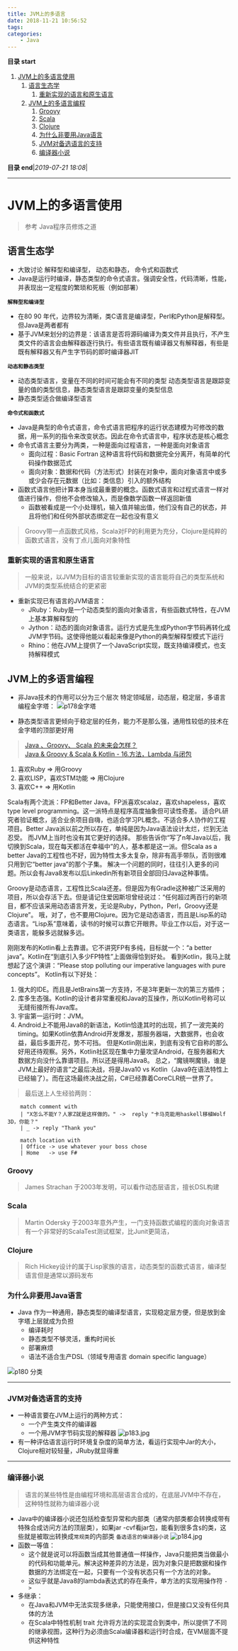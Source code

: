 ```yaml
---
title: JVM上的多语言
date: 2018-11-21 10:56:52
tags: 
categories: 
    - Java
---
```


**目录 start**
 
1. [JVM上的多语言使用](#jvm上的多语言使用)
    1. [语言生态学](#语言生态学)
        1. [重新实现的语言和原生语言](#重新实现的语言和原生语言)
    1. [JVM上的多语言编程](#jvm上的多语言编程)
        1. [Groovy](#groovy)
        1. [Scala](#scala)
        1. [Clojure](#clojure)
        1. [为什么非要用Java语言](#为什么非要用java语言)
        1. [JVM对备选语言的支持](#jvm对备选语言的支持)
        1. [编译器小说](#编译器小说)

**目录 end**|_2019-07-21 18:08_|
****************************************
# JVM上的多语言使用

> 参考 Java程序员修炼之道

## 语言生态学
- 大致讨论 解释型和编译型， 动态和静态， 命令式和函数式
- Java是运行时编译，静态类型的命令式语言。强调安全性，代码清晰，性能，并表现出一定程度的繁琐和死板（例如部署）

**`解释型和编译型`**
- 在80 90 年代，边界较为清晰，类C语言是编译型，Perl和Python是解释型。但Java是两者都有
- 基于JVM来划分的边界是：该语言是否将源码编译为类文件并且执行，不产生类文件的语言会由解释器逐行执行。有些语言既有编译器又有解释器，有些是既有解释器又有产生字节码的即时编译器JIT

**`动态和静态类型`**
- 动态类型语言，变量在不同的时间可能会有不同的类型 动态类型语言是跟踪变量的值的类型信息，静态类型语言是跟踪变量的类型信息
- 静态类型适合做编译型语言

**`命令式和函数式`**
- Java是典型的命令式语言，命令式语言把程序的运行状态建模为可修改的数据，用一系列的指令来改变状态。因此在命令式语言中，程序状态是核心概念
- 命令式语言主要分为两类，一种是面向过程语言，一种是面向对象语言
    - 面向过程：Basic Fortran 这种语言将代码和数据完全分离开，有简单的代码操作数据范式
    - 面向对象：数据和代码（方法形式）封装在对象中，面向对象语言中或多或少会存在元数据（比如：类信息）引入的额外结构
- 函数式语言他把计算本身当成最重要的概念。函数式语言和过程式语言一样对值进行操作，但他不会修改输入，而是像数学函数一样返回新值
    - 函数被看成是一个小处理机，输入值并输出值，他们没有自己的状态，并且将他们和任何外部状态绑定在一起也没有意义
> Groovy带一点函数式风格，Scala对FP的利用更为充分，Clojure是纯粹的函数式语言，没有丁点儿面向对象特性

### 重新实现的语言和原生语言
> 一般来说，以JVM为目标的语言较重新实现的语言能将自己的类型系统和JVM的类型系统结合的更紧密

- 重新实现已有语言的JVM语言：
    - JRuby：Ruby是一个动态类型的面向对象语言，有些函数式特性，在JVM上基本算解释型的
    - Jython：动态的面向对象语言。运行方式是先生成Python字节码再转化成JVM字节码。这使得他能以看起来像是Python的典型解释型模式下运行
    - Rhino：他在JVM上提供了一个JavaScript实现，既支持编译模式，也支持解释模式

## JVM上的多语言编程
- 非Java技术的作用可以分为三个层次 特定领域层，动态层，稳定层，多语言编程金字塔：
![p178金字塔](https://raw.githubusercontent.com/Kuangcp/ImageRepos/master/Tech/Book/Java7Developer/p178.jpg)

- 静态类型语言更倾向于稳定层的任务，能力不是那么强，通用性较低的技术在金字塔的顶部更好用

> [Java 、Groovy、 Scala 的未来会怎样？](https://www.zhihu.com/question/21740715)  
> [Java & Groovy & Scala & Kotlin - 16.方法，Lambda 与闭包](https://www.jianshu.com/p/3d01a98da9f9)


1. 喜欢Ruby => 用Groovy
1. 喜欢LISP，喜欢STM功能 => 用Clojure
1. 喜欢C++ => 用Kotlin

Scala有两个流派：FP和Better Java。FP派喜欢scalaz，喜欢shapeless，喜欢type level programming。这一派特点是程序高度抽象但可读性奇差。
适合PL研究者验证概念，适合业余项目自嗨，也适合学习PL概念。不适合多人协作的工程项目。Better Java派以前之所以存在，单纯是因为Java语法设计太烂，烂到无法忍受。
而JVM上当时也没有其它更好的选择。
那些告诉你“写了n年Java以后，我切换到Scala，现在每天都活在幸福中”的人，基本都是这一派。但Scala as a better Java的工程性也不好，因为特性太多太复杂，除非有高手带队，否则很难只用到它“better java”的那个子集。
解决一个问题的同时，往往引入更多的问题。所以会有Java8发布以后Linkedin所有新项目全部回归Java这种事情。

Groovy是动态语言，工程性比Scala还差。但是因为有Gradle这种被广泛采用的项目，所以会存活下去。但是请记住爱因斯坦曾经说过：“任何超过两百行的新项目，都不应该采用动态语言开发，无论是Ruby，Python，Perl，Groovy还是Clojure”。
哦，对了，也不要用Clojure。因为它是动态语言，而且是Lisp系的动态语言。“Lisp系”意味着，读书的时候可以靠它开眼界。毕业工作以后，对于这一类语言，能躲多远就躲多远。

刚刚发布的Kotlin看上去靠谱。它不讲究FP有多纯，目标就一个：“a better java”。Kotlin在“到底引入多少FP特性”上面做得恰到好处。 看到Kotlin，我马上就想起了这个演讲：“Please stop polluting our imperative languages with pure concepts”。
Kotlin有以下好处：
1. 强大的IDE。而且是JetBrains第一方支持，不是3年更新一次的第三方插件；
2. 库多生态强。Kotlin的设计者非常重视和Java的互操作，所以Kotlin号称可以无缝衔接所有Java库。
3. 宇宙第一运行时：JVM。
4. Android上不能用Java8的新语法，Kotlin恰逢其时的出现，抓了一波完美的timing。如果Kotlin依靠Android开发爆发，那服务器端，大数据界，也会收益，最后多面开花，势不可挡。
但是Kotlin刚出来，到底有没有它自称的那么好用还待观察。另外，Kotlin社区现在集中力量攻坚Android，在服务器和大数据方向没什么靠谱项目。所以还是得用Java8。
总之，“魔镜啊魔镜，谁是JVM上最好的语言”之最后决战，将是Java10 vs Kotlin（Java9在语法特性上已经输了）。而在这场最终决战之前，C#已经靠着CoreCLR统一世界了。

> 最后送上人生经验两则：  
```
    match comment with
    | "X怎么不能Y？人家Z就是这样做的。" ->  reply "卡马克能用haskell移植Wolf 3D，你能？"
    | _ -> reply "Thank you"
```

```
    match location with
    | Office -> use whatever your boss chose
    | Home   -> use F#
```
### Groovy
> James Strachan 于2003年发明，可以看作动态层语言，擅长DSL构建

### Scala
> Martin Odersky 于2003年意外产生，一门支持函数式编程的面向对象语言  
> 有一个非常好的ScalaTest测试框架，比Junit更简洁，

### Clojure
> Rich Hickey设计的属于Lisp家族的语言，动态类型的函数式语言，编译型语言但是通常以源码发布

### 为什么非要用Java语言
- Java 作为一种通用，静态类型的编译型语言，实现稳定层方便，但是放到金字塔上层就成为负担
    - 编译耗时
    - 静态类型不够灵活，重构时间长
    - 部署麻烦
    - 语法不适合生产DSL（领域专用语言 domain specific language）

![p180 分类](https://raw.githubusercontent.com/Kuangcp/ImageRepos/master/Tech/Book/Java7Developer/p180.jpg)

****************

### JVM对备选语言的支持
- 一种语言要在JVM上运行的两种方式：
    - 一个产生类文件的编译器
    - 一个用JVM字节码实现的解释器
![p183.jpg](https://raw.githubusercontent.com/Kuangcp/ImageRepos/master/Tech/Book/Java7Developer/p183.jpg)
- 有一种评估语言运行时环境复杂度的简单方法，看运行实现中Jar的大小，Clojure相对较轻量，JRuby就显得重

**************************

### 编译器小说
> 语言的某些特性是由编程环境和高层语言合成的，在底层JVM中不存在，这种特性就称为编译器小说

- Java中的编译器小说还包括检查型异常和内部类（通常内部类都会转换成带有特殊合成访问方法的顶层类），如果jar -cvf看jar包，能看到很多含`$`的类，这些就是被取出转换成`常规类`的内部类
`备选语言的编译器小说`
![p184.jpg](https://raw.githubusercontent.com/Kuangcp/ImageRepos/master/Tech/Book/Java7Developer/p184.jpg)
- 函数一等值：
    - 这个就是说可以将函数当成其他普通值一样操作，Java只能把类当做最小的代码和功能单元。解决这种差异的方法是，因为对象只是把数据和操作数据的方法绑定在一起，只要有一个没有状态只有一个方法的对象。
    - 这似乎就是Java8的lambda表达式的存在条件，单方法的实现用操作符 `->`
- 多继承：
    - 在Java和JVM中无法实现多继承，只能使用接口，但是接口又没有任何具体的方法
    - 在Scala中特性机制 trait 允许将方法的实现混合到类中，所以提供了不同的继承视图，这种行为必须由Scala编译器和运行时合成，在VM层面不提供这种特性
  

